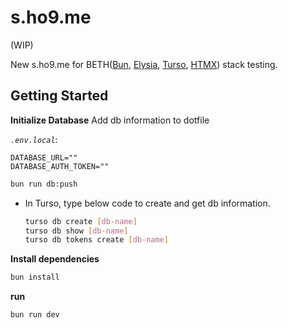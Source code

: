 # s.ho9.me

(WIP)

New s.ho9.me for BETH([Bun](https://bun.sh/), [Elysia](https://elysiajs.com/), [Turso](https://turso.tech/), [HTMX](https://htmx.org/)) stack testing.

## Getting Started

**Initialize Database**
Add db information to dotfile  

_`.env.local`_:  
```
DATABASE_URL=""
DATABASE_AUTH_TOKEN=""
```

```sh
bun run db:push
```

* In Turso, type below code to create and get db information.
    ```sh
    turso db create [db-name]
    turso db show [db-name]
    turso db tokens create [db-name]
    ```

**Install dependencies**
```sh
bun install
```

**run**
```sh
bun run dev
```

